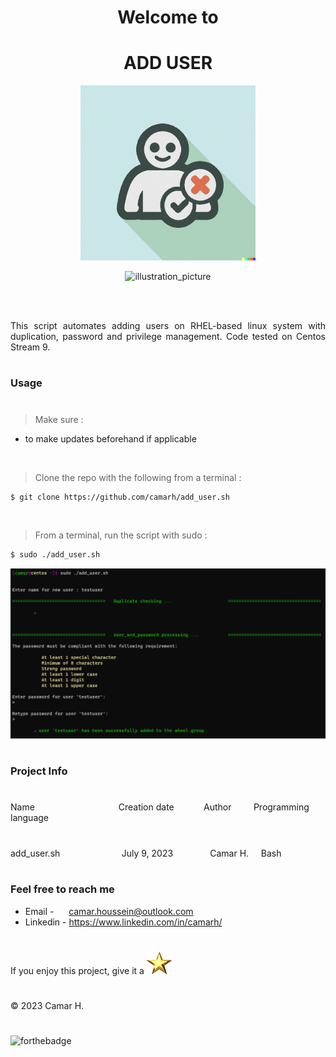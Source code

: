 **<h1 align="center"> Welcome to </h1>**
<h1 align="center"><strong> ADD USER </strong></h1>

<p align="center">
<img src="img/illustration.png" alt="Picture_certificate" width="280" height="280" />
</p>

<p align="center">
<img src="https://img.shields.io/badge/Made%20with-Bash-blue"  alt="illustration_picture" width="180" height="30" />
</p>

<br/>


<br/>


<p align="justify"> This script automates adding users on RHEL-based linux system with duplication, password and privilege management. Code tested on Centos Stream 9.

<br/>


#
### Usage
#

> Make sure :
* to make updates beforehand if applicable

<br/>

> Clone the repo with the following from a terminal :

```Bash
$ git clone https://github.com/camarh/add_user.sh
```

<br/>

> From a terminal, run the script with sudo :
```Bash
$ sudo ./add_user.sh
```
[![visual_table](img/visual.png)](https://github.com/camarh/domain_extractor/stargazers)


#
### Project Info
#

<div>Name &nbsp;&nbsp;&nbsp;&nbsp;&nbsp;&nbsp;&nbsp;&nbsp;&nbsp;&nbsp;&nbsp;&nbsp;&nbsp;&nbsp;&nbsp;&nbsp; &nbsp;&nbsp;&nbsp;&nbsp;&nbsp;&nbsp;&nbsp;&nbsp;&nbsp;&nbsp;&nbsp;&nbsp;&nbsp;&nbsp;&nbsp;&nbsp;Creation date&nbsp;&nbsp;&nbsp;&nbsp;&nbsp;&nbsp;&nbsp;&nbsp;&nbsp;&nbsp;&nbsp;&nbsp;Author&nbsp;&nbsp;&nbsp;&nbsp;&nbsp;&nbsp;&nbsp;&nbsp; Programming language</div>

#

<div>add_user.sh&nbsp;&nbsp;&nbsp;&nbsp;&nbsp;&nbsp;&nbsp;&nbsp;&nbsp;&nbsp;&nbsp;&nbsp;&nbsp;&nbsp;&nbsp;&nbsp;&nbsp;&nbsp;&nbsp;&nbsp;&nbsp;&nbsp;&nbsp;&nbsp;&nbsp;July 9, 2023&nbsp;&nbsp;&nbsp;&nbsp;&nbsp;&nbsp;&nbsp;&nbsp;&nbsp;&nbsp;&nbsp;&nbsp;&nbsp;&nbsp;&nbsp;Camar H.&nbsp;&nbsp;&nbsp;&nbsp; Bash</div>

<br/>

### Feel free to reach me

- Email - &nbsp;&nbsp;&nbsp;&nbsp; <camar.houssein@outlook.com>
- Linkedin - <https://www.linkedin.com/in/camarh/>

#
If you enjoy this project, give it a
[![golden_star](img/golden_star.png)](https://github.com/camarh/domain_extractor/stargazers)


#

© 2023 Camar H.
#
![forthebadge](https://forthebadge.com/images/badges/built-with-love.svg)
